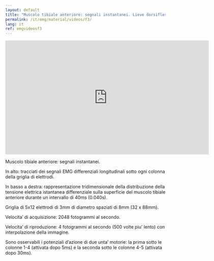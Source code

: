 ```yaml
---
layout: default
title: "Muscolo tibiale anteriore: segnali instantanei. Lieve dorsiflessione del piede."
permalink: /it/emg/material/videos/f3/
lang: it
ref: emgvideosf3
---
```


<iframe width="640" height="360" src="https://www.youtube-nocookie.com/embed/DdzP4WTWh3I?si=YAXisajQLp3FrDi6" title="YouTube video player" frameborder="0" allow="accelerometer; autoplay; clipboard-write; encrypted-media; gyroscope; picture-in-picture; web-share" allowfullscreen></iframe>

Muscolo tibiale anteriore: segnali instantanei.

In alto: tracciati dei segnali EMG differenziali longitudinali sotto ogni colonna della griglia di elettrodi.

In basso a destra: rappresentazione tridimensionale della distribuzione della tensione elettrica istantanea differenziale sulla superficie del muscolo tibiale anteriore durante un intervallo di 40ms (0.040s).

Griglia di 5x12 elettrodi di 3mm di diametro spaziati di 8mm (32 x 88mm).

Velocita’ di acquisizione: 2048 fotogrammi al secondo.

Velocita’ di riproduzione: 4 fotogrammi al secondo (500 volte piu’ lento) con interpolazione della immagine.

Sono osservabili i potenziali d’azione di due unta’ motorie: la prima sotto le colonne 1-4 (attivata dopo 5ms) e la seconda sotto le colonne 4-5 (attivata dopo 30ms).